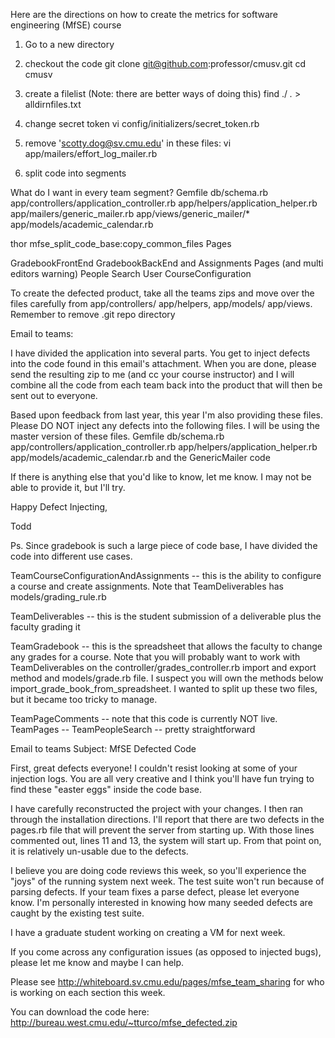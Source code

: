 
Here are the directions on how to create the metrics for software engineering (MfSE) course
1. Go to a new directory

2. checkout the code
git clone git@github.com:professor/cmusv.git
cd cmusv

3. create a filelist
(Note: there are better ways of doing this)
find ./ *.* > alldirnfiles.txt

4. change secret token
vi config/initializers/secret_token.rb

5. remove 'scotty.dog@sv.cmu.edu' in these files:
vi app/mailers/effort_log_mailer.rb

6. split code into segments

What do I want in every team segment?
Gemfile
db/schema.rb
app/controllers/application_controller.rb
app/helpers/application_helper.rb
app/mailers/generic_mailer.rb
app/views/generic_mailer/*
app/models/academic_calendar.rb

thor mfse_split_code_base:copy_common_files Pages


GradebookFrontEnd
GradebookBackEnd and Assignments
Pages (and multi editors warning)
People Search
User
CourseConfiguration



To create the defected product, take all the teams zips and move over the files carefully
from app/controllers/ app/helpers, app/models/ app/views.
Remember to remove .git repo directory

Email to teams:

I have divided the application into several parts. You get to inject defects into the code found in this email's attachment. When you are done, please send the resulting zip to me (and cc your course instructor) and I will combine all the code from each team back into the product that will then be sent out to everyone.

Based upon feedback from last year, this year I'm also providing these files. Please DO NOT inject any defects into the following files. I will be using the master version of these files.
Gemfile
db/schema.rb
app/controllers/application_controller.rb
app/helpers/application_helper.rb
app/models/academic_calendar.rb
and the GenericMailer code

If there is anything else that you'd like to know, let me know. I may not be able to provide it, but I'll try.

Happy Defect Injecting,

Todd

Ps. Since gradebook is such a large piece of code base, I have divided the code into different use cases.


TeamCourseConfigurationAndAssignments -- this is the ability to configure a course and create assignments. Note that TeamDeliverables has models/grading_rule.rb

TeamDeliverables -- this is the student submission of a deliverable plus the faculty grading it

TeamGradebook -- this is the spreadsheet that allows the faculty to change any grades for a course. Note that you will probably want to work with TeamDeliverables on the controller/grades_controller.rb import and export method and models/grade.rb file. I suspect you will own the methods below import_grade_book_from_spreadsheet. I wanted to split up these two files, but it became too tricky to manage.

TeamPageComments -- note that this code is currently NOT live.
TeamPages --
TeamPeopleSearch -- pretty straightforward




Email to teams
Subject: MfSE Defected Code

First, great defects everyone! I couldn't resist looking at some of your injection logs. You are all very creative and I think you'll have fun trying to find these "easter eggs" inside the code base.

I have carefully reconstructed the project with your changes.  I then ran through the installation directions. I'll report that there are two defects in the pages.rb file that will prevent the server from starting up. With those lines commented out, lines 11 and 13, the system will start up. From that point on, it is relatively un-usable due to the defects.

I believe you are doing code reviews this week, so you'll experience the "joys" of the running system next week. The test suite won't run because of parsing defects. If your team fixes a parse defect, please let everyone know. I'm personally interested in knowing how many seeded defects are caught by the existing test suite.

I have a graduate student working on creating a VM for next week.

If you come across any configuration issues (as opposed to injected bugs), please let me know and maybe I can help.

Please see http://whiteboard.sv.cmu.edu/pages/mfse_team_sharing for who is working on each section this week.

You can download the code here: http://bureau.west.cmu.edu/~tturco/mfse_defected.zip
